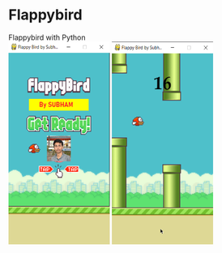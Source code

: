 # Flappybird
Flappybird with Python<br>
<img src="screenshots/fbhome.png" width=200px height= 400px></img>
<img src="screenshots/gameplay.png" width=200px height= 400px></img>
